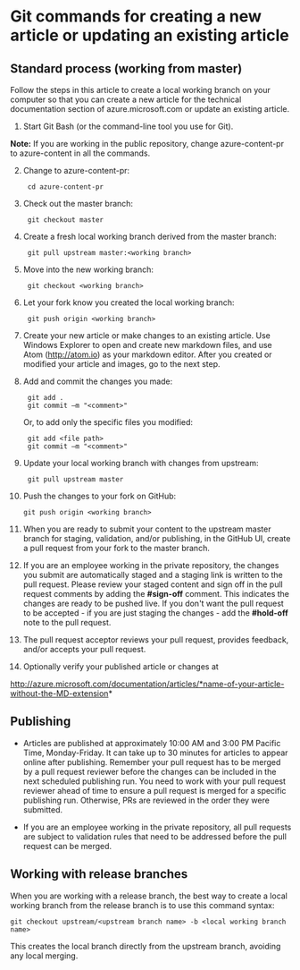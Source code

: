 <properties pageTitle="Git commands for creating a new article or updating an existing article" description="Steps for working with the Azure technical content GitHub repositories." metaKeywords="" services="" solutions="" documentationCenter="" authors="tysonn" videoId="" scriptId="" manager="carolz" />

<tags ms.service="contributor-guide" ms.devlang="" ms.topic="article" ms.tgt_pltfrm="" ms.workload="" ms.date="01/16/2015" ms.author="tysonn" />

# Git commands for creating a new article or updating an existing article


## Standard process (working from master)
Follow the steps in this article to create a local working branch on your computer so that you can create a new article for the technical documentation section of azure.microsoft.com or update an existing article.

1. Start Git Bash (or the command-line tool you use for Git).

 **Note:** If you are working in the public repository, change azure-content-pr to azure-content in all the commands.

2. Change to azure-content-pr:

        cd azure-content-pr
3. Check out the master branch:

        git checkout master

4. Create a fresh local working branch derived from the master branch:

        git pull upstream master:<working branch>


5. Move into the new working branch:

        git checkout <working branch>

6. Let your fork know you created the local working branch:

        git push origin <working branch>

7. Create your new article or make changes to an existing article. Use Windows Explorer to open and create new markdown files, and use Atom (http://atom.io) as your markdown editor. After you created or modified your article and images, go to the next step.

8. Add and commit the changes you made:

        git add .
        git commit –m "<comment>"
        
   Or, to add only the specific files you modified:

        git add <file path>
        git commit –m "<comment>"

9. Update your local working branch with changes from upstream:

        git pull upstream master

10. Push the changes to your fork on GitHub:

        git push origin <working branch>

12. When you are ready to submit your content to the upstream master branch for staging, validation, and/or publishing, in the GitHub UI, create a pull request from your fork to the master branch.

13. If you are an employee working in the private repository, the changes you submit are automatically staged and a staging link is written to the pull request. Please review your staged content and sign off in the pull request comments by adding the **#sign-off** comment.  This indicates the changes are ready to be pushed live.  If you don't want the pull request to be accepted - if you are just staging the changes - add the **#hold-off** note to the pull request.

14. The pull request acceptor reviews your pull request, provides feedback, and/or accepts your pull request. 

15. Optionally verify your published article or changes at

 http://azure.microsoft.com/documentation/articles/*name-of-your-article-without-the-MD-extension*

## Publishing

- Articles are published at approximately 10:00 AM and 3:00 PM Pacific Time, Monday-Friday. It can take up to 30 minutes for articles to appear online after publishing. Remember your pull request has to be merged by a pull request reviewer before the changes can be included in the next scheduled publishing run. You need to work with your pull request reviewer ahead of time to ensure a pull request is merged for a specific publishing run. Otherwise, PRs are reviewed in the order they were submitted.

- If you are an employee working in the private repository, all pull requests are subject to validation rules that need to be addressed before the pull request can be merged. 

## Working with release branches

When you are working with a release branch, the best way to create a local working branch from the release branch is to use this command syntax:

    git checkout upstream/<upstream branch name> -b <local working branch name>

This creates the local branch directly from the upstream branch, avoiding any local merging.

